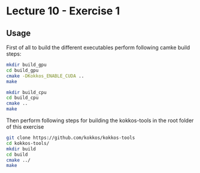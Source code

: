 # Lecture 10 - Exercise 1
## Usage

First of all to build the different executables perform following camke build steps:

```bash
mkdir build_gpu
cd build_gpu
cmake -DKokkos_ENABLE_CUDA ..
make

mkdir build_cpu
cd build_cpu
cmake ..
make
```

Then perform following steps for building the kokkos-tools in the root folder of this exercise

```bash
git clone https://github.com/kokkos/kokkos-tools
cd kokkos-tools/
mkdir build
cd build
cmake ../
make
```
